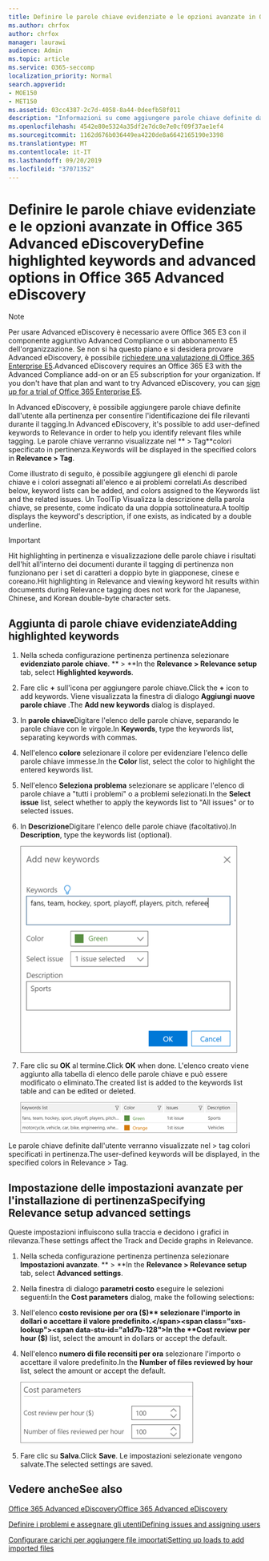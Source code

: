 ```yaml
---
title: Definire le parole chiave evidenziate e le opzioni avanzate in Office 365 Advanced eDiscovery
ms.author: chrfox
author: chrfox
manager: laurawi
audience: Admin
ms.topic: article
ms.service: O365-seccomp
localization_priority: Normal
search.appverid:
- MOE150
- MET150
ms.assetid: 03cc4387-2c7d-4058-8a44-0deefb58f011
description: "Informazioni su come aggiungere parole chiave definite dall'utente alla pertinenza per identificare i file rilevanti durante il tagging in Office 365 Advanced eDiscovery e per specificare i parametri di costo.  "
ms.openlocfilehash: 4542e80e5324a35df2e7dc8e7e0cf09f37ae1ef4
ms.sourcegitcommit: 1162d676b036449ea4220de8a6642165190e3398
ms.translationtype: MT
ms.contentlocale: it-IT
ms.lasthandoff: 09/20/2019
ms.locfileid: "37071352"
---
```

# <a name="define-highlighted-keywords-and-advanced-options-in-office-365-advanced-ediscovery"></a><span data-ttu-id="a1d7b-103">Definire le parole chiave evidenziate e le opzioni avanzate in Office 365 Advanced eDiscovery</span><span class="sxs-lookup"><span data-stu-id="a1d7b-103">Define highlighted keywords and advanced options in Office 365 Advanced eDiscovery</span></span>

> [!NOTE]
> <span data-ttu-id="a1d7b-p101">Per usare Advanced eDiscovery è necessario avere Office 365 E3 con il componente aggiuntivo Advanced Compliance o un abbonamento E5 dell'organizzazione. Se non si ha questo piano e si desidera provare Advanced eDiscovery, è possibile [richiedere una valutazione di Office 365 Enterprise E5](https://go.microsoft.com/fwlink/p/?LinkID=698279).</span><span class="sxs-lookup"><span data-stu-id="a1d7b-p101">Advanced eDiscovery requires an Office 365 E3 with the Advanced Compliance add-on or an E5 subscription for your organization. If you don't have that plan and want to try Advanced eDiscovery, you can [sign up for a trial of Office 365 Enterprise E5](https://go.microsoft.com/fwlink/p/?LinkID=698279).</span></span> 
  
<span data-ttu-id="a1d7b-106">In Advanced eDiscovery, è possibile aggiungere parole chiave definite dall'utente alla pertinenza per consentire l'identificazione dei file rilevanti durante il tagging.</span><span class="sxs-lookup"><span data-stu-id="a1d7b-106">In Advanced eDiscovery, it's possible to add user-defined keywords to Relevance in order to help you identify relevant files while tagging.</span></span> <span data-ttu-id="a1d7b-107">Le parole chiave verranno visualizzate nel \*\* \> Tag\*\*colori specificato in pertinenza.</span><span class="sxs-lookup"><span data-stu-id="a1d7b-107">Keywords will be displayed in the specified colors in **Relevance \> Tag**.</span></span> 
  
<span data-ttu-id="a1d7b-108">Come illustrato di seguito, è possibile aggiungere gli elenchi di parole chiave e i colori assegnati all'elenco e ai problemi correlati.</span><span class="sxs-lookup"><span data-stu-id="a1d7b-108">As described below, keyword lists can be added, and colors assigned to the Keywords list and the related issues.</span></span> <span data-ttu-id="a1d7b-109">Un ToolTip Visualizza la descrizione della parola chiave, se presente, come indicato da una doppia sottolineatura.</span><span class="sxs-lookup"><span data-stu-id="a1d7b-109">A tooltip displays the keyword's description, if one exists, as indicated by a double underline.</span></span>
  
> [!IMPORTANT]
> <span data-ttu-id="a1d7b-110">Hit highlighting in pertinenza e visualizzazione delle parole chiave i risultati dell'hit all'interno dei documenti durante il tagging di pertinenza non funzionano per i set di caratteri a doppio byte in giapponese, cinese e coreano.</span><span class="sxs-lookup"><span data-stu-id="a1d7b-110">Hit highlighting in Relevance and viewing keyword hit results within documents during Relevance tagging does not work for the Japanese, Chinese, and Korean double-byte character sets.</span></span> 
  
## <a name="adding-highlighted-keywords"></a><span data-ttu-id="a1d7b-111">Aggiunta di parole chiave evidenziate</span><span class="sxs-lookup"><span data-stu-id="a1d7b-111">Adding highlighted keywords</span></span>

1. <span data-ttu-id="a1d7b-112">Nella scheda configurazione pertinenza pertinenza selezionare **evidenziato parole chiave**. \*\* \> \*\*</span><span class="sxs-lookup"><span data-stu-id="a1d7b-112">In the **Relevance \> Relevance setup** tab, select **Highlighted keywords**.</span></span>
    
2. <span data-ttu-id="a1d7b-113">Fare clic **+** sull'icona per aggiungere parole chiave.</span><span class="sxs-lookup"><span data-stu-id="a1d7b-113">Click the **+** icon to add keywords.</span></span> <span data-ttu-id="a1d7b-114">Viene visualizzata la finestra di dialogo **Aggiungi nuove parole chiave** .</span><span class="sxs-lookup"><span data-stu-id="a1d7b-114">The **Add new keywords** dialog is displayed.</span></span> 
    
3. <span data-ttu-id="a1d7b-115">In **parole chiave**Digitare l'elenco delle parole chiave, separando le parole chiave con le virgole.</span><span class="sxs-lookup"><span data-stu-id="a1d7b-115">In **Keywords**, type the keywords list, separating keywords with commas.</span></span> 
    
4. <span data-ttu-id="a1d7b-116">Nell'elenco **colore** selezionare il colore per evidenziare l'elenco delle parole chiave immesse.</span><span class="sxs-lookup"><span data-stu-id="a1d7b-116">In the **Color** list, select the color to highlight the entered keywords list.</span></span> 
    
5. <span data-ttu-id="a1d7b-117">Nell'elenco **Seleziona problema** selezionare se applicare l'elenco di parole chiave a "tutti i problemi" o a problemi selezionati.</span><span class="sxs-lookup"><span data-stu-id="a1d7b-117">In the **Select issue** list, select whether to apply the keywords list to "All issues" or to selected issues.</span></span> 
    
6. <span data-ttu-id="a1d7b-118">In **Descrizione**Digitare l'elenco delle parole chiave (facoltativo).</span><span class="sxs-lookup"><span data-stu-id="a1d7b-118">In **Description**, type the keywords list (optional).</span></span>
    
    ![Aggiungere nuove parole chiave](media/1683a71f-0875-48fc-b4ef-01f3b0e8e8e9.png)
  
7. <span data-ttu-id="a1d7b-120">Fare clic su **OK** al termine.</span><span class="sxs-lookup"><span data-stu-id="a1d7b-120">Click **OK** when done.</span></span> <span data-ttu-id="a1d7b-121">L'elenco creato viene aggiunto alla tabella di elenco delle parole chiave e può essere modificato o eliminato.</span><span class="sxs-lookup"><span data-stu-id="a1d7b-121">The created list is added to the keywords list table and can be edited or deleted.</span></span> 
    
    ![Elenco di parole chiave per la configurazione di pertinenza](media/a05d5ec0-8bde-470d-97e2-456b169281d6.png)
  
<span data-ttu-id="a1d7b-123">Le parole chiave definite dall'utente verranno visualizzate nel \> tag colori specificati in pertinenza.</span><span class="sxs-lookup"><span data-stu-id="a1d7b-123">The user-defined keywords will be displayed, in the specified colors in Relevance \> Tag.</span></span> 
  
## <a name="specifying-relevance-setup-advanced-settings"></a><span data-ttu-id="a1d7b-124">Impostazione delle impostazioni avanzate per l'installazione di pertinenza</span><span class="sxs-lookup"><span data-stu-id="a1d7b-124">Specifying Relevance setup advanced settings</span></span>

<span data-ttu-id="a1d7b-125">Queste impostazioni influiscono sulla traccia e decidono i grafici in rilevanza.</span><span class="sxs-lookup"><span data-stu-id="a1d7b-125">These settings affect the Track and Decide graphs in Relevance.</span></span>
  
1. <span data-ttu-id="a1d7b-126">Nella scheda configurazione pertinenza pertinenza selezionare **Impostazioni avanzate**. \*\* \> \*\*</span><span class="sxs-lookup"><span data-stu-id="a1d7b-126">In the **Relevance \> Relevance setup** tab, select **Advanced settings**.</span></span>
    
2. <span data-ttu-id="a1d7b-127">Nella finestra di dialogo **parametri costo** eseguire le selezioni seguenti:</span><span class="sxs-lookup"><span data-stu-id="a1d7b-127">In the **Cost parameters** dialog, make the following selections:</span></span> 
    
1. <span data-ttu-id="a1d7b-128">Nell'elenco **costo revisione per ora ($)** selezionare l'importo in dollari o accettare il valore predefinito.</span><span class="sxs-lookup"><span data-stu-id="a1d7b-128">In the **Cost review per hour ($)** list, select the amount in dollars or accept the default.</span></span> 
    
2. <span data-ttu-id="a1d7b-129">Nell'elenco **numero di file recensiti per ora** selezionare l'importo o accettare il valore predefinito.</span><span class="sxs-lookup"><span data-stu-id="a1d7b-129">In the **Number of files reviewed by hour** list, select the amount or accept the default.</span></span> 
    
    ![Parametri relativi al costo della configurazione di pertinenza](media/bab7b5b7-6297-4e7c-b0a6-ba5aa8b21787.png)
  
3. <span data-ttu-id="a1d7b-131">Fare clic su **Salva**.</span><span class="sxs-lookup"><span data-stu-id="a1d7b-131">Click **Save**.</span></span> <span data-ttu-id="a1d7b-132">Le impostazioni selezionate vengono salvate.</span><span class="sxs-lookup"><span data-stu-id="a1d7b-132">The selected settings are saved.</span></span>
    
## <a name="see-also"></a><span data-ttu-id="a1d7b-133">Vedere anche</span><span class="sxs-lookup"><span data-stu-id="a1d7b-133">See also</span></span>

[<span data-ttu-id="a1d7b-134">Office 365 Advanced eDiscovery</span><span class="sxs-lookup"><span data-stu-id="a1d7b-134">Office 365 Advanced eDiscovery</span></span>](office-365-advanced-ediscovery.md)
  
[<span data-ttu-id="a1d7b-135">Definire i problemi e assegnare gli utenti</span><span class="sxs-lookup"><span data-stu-id="a1d7b-135">Defining issues and assigning users</span></span>](define-issues-and-assign-users.md)
  
[<span data-ttu-id="a1d7b-136">Configurare carichi per aggiungere file importati</span><span class="sxs-lookup"><span data-stu-id="a1d7b-136">Setting up loads to add imported files</span></span>](set-up-loads-to-add-imported-files.md)

